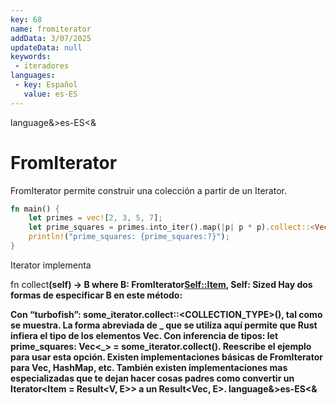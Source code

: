 ```yaml
---
key: 68
name: fromiterator
addData: 3/07/2025
updateData: null
keywords: 
 - iteradores
languages:
 - key: Español
   value: es-ES
---
```

language&>es-ES<&
# FromIterator
FromIterator permite construir una colección a partir de un Iterator.

```rust
fn main() {
    let primes = vec![2, 3, 5, 7];
    let prime_squares = primes.into_iter().map(|p| p * p).collect::<Vec<_>>();
    println!("prime_squares: {prime_squares:?}");
}
```

Iterator implementa

fn collect<B>(self) -> B
where
    B: FromIterator<Self::Item>,
    Self: Sized
Hay dos formas de especificar B en este método:

Con “turbofish”: some_iterator.collect::<COLLECTION_TYPE>(), tal como se muestra. La forma abreviada de _ que se utiliza aquí permite que Rust infiera el tipo de los elementos Vec.
Con inferencia de tipos: let prime_squares: Vec<_> = some_iterator.collect(). Reescribe el ejemplo para usar esta opción.
Existen implementaciones básicas de FromIterator para Vec, HashMap, etc. También existen implementaciones mas especializadas que te dejan hacer cosas padres como convertir un Iterator<Item = Result<V, E>> a un Result<Vec<V>, E>.
language&>es-ES<&